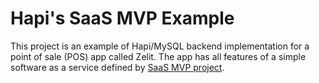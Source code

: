 # Hapi's SaaS MVP Example

This project is an example of Hapi/MySQL backend implementation for a point of sale (POS) app called Zelit. The app has all features of a simple software as a service defined by [SaaS MVP project](https://github.com/jprumekso/saas-mvp).
